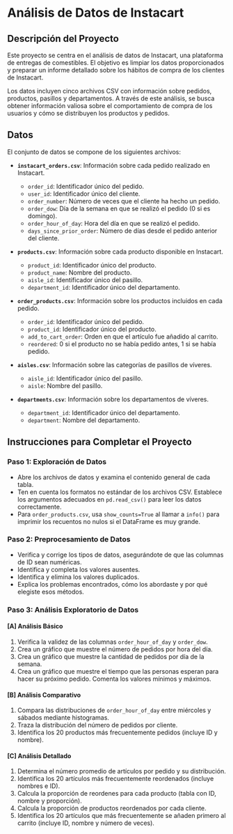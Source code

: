 # Análisis de Datos de Instacart

## Descripción del Proyecto

Este proyecto se centra en el análisis de datos de Instacart, una plataforma de entregas de comestibles. El objetivo es limpiar los datos proporcionados y preparar un informe detallado sobre los hábitos de compra de los clientes de Instacart.

Los datos incluyen cinco archivos CSV con información sobre pedidos, productos, pasillos y departamentos. A través de este análisis, se busca obtener información valiosa sobre el comportamiento de compra de los usuarios y cómo se distribuyen los productos y pedidos.

## Datos

El conjunto de datos se compone de los siguientes archivos:

- **`instacart_orders.csv`**: Información sobre cada pedido realizado en Instacart.
  - `order_id`: Identificador único del pedido.
  - `user_id`: Identificador único del cliente.
  - `order_number`: Número de veces que el cliente ha hecho un pedido.
  - `order_dow`: Día de la semana en que se realizó el pedido (0 si es domingo).
  - `order_hour_of_day`: Hora del día en que se realizó el pedido.
  - `days_since_prior_order`: Número de días desde el pedido anterior del cliente.

- **`products.csv`**: Información sobre cada producto disponible en Instacart.
  - `product_id`: Identificador único del producto.
  - `product_name`: Nombre del producto.
  - `aisle_id`: Identificador único del pasillo.
  - `department_id`: Identificador único del departamento.

- **`order_products.csv`**: Información sobre los productos incluidos en cada pedido.
  - `order_id`: Identificador único del pedido.
  - `product_id`: Identificador único del producto.
  - `add_to_cart_order`: Orden en que el artículo fue añadido al carrito.
  - `reordered`: 0 si el producto no se había pedido antes, 1 si se había pedido.

- **`aisles.csv`**: Información sobre las categorías de pasillos de víveres.
  - `aisle_id`: Identificador único del pasillo.
  - `aisle`: Nombre del pasillo.

- **`departments.csv`**: Información sobre los departamentos de víveres.
  - `department_id`: Identificador único del departamento.
  - `department`: Nombre del departamento.

## Instrucciones para Completar el Proyecto

### Paso 1: Exploración de Datos

- Abre los archivos de datos y examina el contenido general de cada tabla.
- Ten en cuenta los formatos no estándar de los archivos CSV. Establece los argumentos adecuados en `pd.read_csv()` para leer los datos correctamente.
- Para `order_products.csv`, usa `show_counts=True` al llamar a `info()` para imprimir los recuentos no nulos si el DataFrame es muy grande.

### Paso 2: Preprocesamiento de Datos

- Verifica y corrige los tipos de datos, asegurándote de que las columnas de ID sean numéricas.
- Identifica y completa los valores ausentes.
- Identifica y elimina los valores duplicados.
- Explica los problemas encontrados, cómo los abordaste y por qué elegiste esos métodos.

### Paso 3: Análisis Exploratorio de Datos

#### [A] Análisis Básico

1. Verifica la validez de las columnas `order_hour_of_day` y `order_dow`.
2. Crea un gráfico que muestre el número de pedidos por hora del día.
3. Crea un gráfico que muestre la cantidad de pedidos por día de la semana.
4. Crea un gráfico que muestre el tiempo que las personas esperan para hacer su próximo pedido. Comenta los valores mínimos y máximos.

#### [B] Análisis Comparativo

1. Compara las distribuciones de `order_hour_of_day` entre miércoles y sábados mediante histogramas.
2. Traza la distribución del número de pedidos por cliente.
3. Identifica los 20 productos más frecuentemente pedidos (incluye ID y nombre).

#### [C] Análisis Detallado

1. Determina el número promedio de artículos por pedido y su distribución.
2. Identifica los 20 artículos más frecuentemente reordenados (incluye nombres e ID).
3. Calcula la proporción de reordenes para cada producto (tabla con ID, nombre y proporción).
4. Calcula la proporción de productos reordenados por cada cliente.
5. Identifica los 20 artículos que más frecuentemente se añaden primero al carrito (incluye ID, nombre y número de veces).

